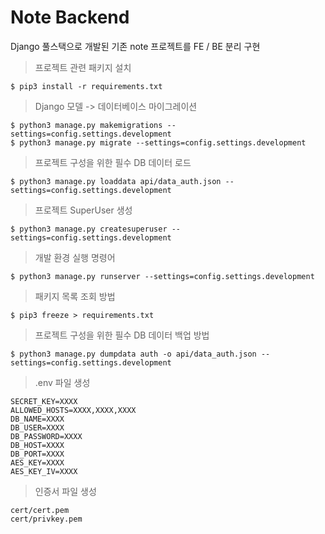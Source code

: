 # Note Backend
Django 풀스택으로 개발된 기존 note 프로젝트를 FE / BE 분리 구현

> 프로젝트 관련 패키지 설치
```
$ pip3 install -r requirements.txt
```

> Django 모델 -> 데이터베이스 마이그레이션
```
$ python3 manage.py makemigrations --settings=config.settings.development
$ python3 manage.py migrate --settings=config.settings.development
```

>프로젝트 구성을 위한 필수 DB 데이터 로드
```
$ python3 manage.py loaddata api/data_auth.json --settings=config.settings.development
```

> 프로젝트 SuperUser 생성
```
$ python3 manage.py createsuperuser --settings=config.settings.development
```

> 개발 환경 실행 명령어
```
$ python3 manage.py runserver --settings=config.settings.development
```


> 패키지 목록 조회 방법
```
$ pip3 freeze > requirements.txt
```

> 프로젝트 구성을 위한 필수 DB 데이터 백업 방법
```
$ python3 manage.py dumpdata auth -o api/data_auth.json --settings=config.settings.development
```

> .env 파일 생성
```
SECRET_KEY=XXXX
ALLOWED_HOSTS=XXXX,XXXX,XXXX
DB_NAME=XXXX
DB_USER=XXXX
DB_PASSWORD=XXXX
DB_HOST=XXXX
DB_PORT=XXXX
AES_KEY=XXXX
AES_KEY_IV=XXXX
```

> 인증서 파일 생성
```
cert/cert.pem
cert/privkey.pem
```
